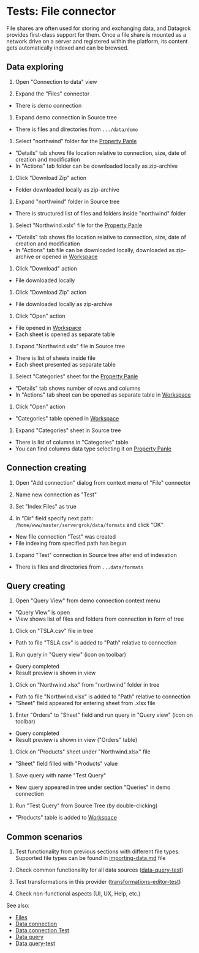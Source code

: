 <!-- TITLE: Tests: File connector -->
<!-- SUBTITLE: -->

# Tests: File connector

File shares are often used for storing and exchanging data, and Datagrok provides first-class support for them. Once a
file share is mounted as a network drive on a server and registered within the platform, its content gets automatically
indexed and can be browsed.

## Data exploring

1. Open "Connection to data" view

1. Expand the "Files" connector

* There is demo connection

1. Expand demo connection in Source tree

* There is files and directories from ```.../data/demo```

1. Select "northwind" folder for the [Property Panle](../../overview/navigation.md#properties)

* "Details" tab shows file location relative to connection, size, date of creation and modification
* In "Actions" tab folder can be downloaded locally as zip-archive

1. Click "Download Zip" action

* Folder downloaded locally as zip-archive

1. Expand "northwind" folder in Source tree

* There is structured list of files and folders inside "northwind" folder

1. Select "Northwind.xslx" file for the [Property Panle](../../overview/navigation.md#properties)

* "Details" tab shows file location relative to connection, size, date of creation and modification
* In "Actions" tab file can be downloaded locally, downloaded as zip-archive or opened
  in [Workspace](../../overview/workspace.md)

1. Click "Download" action

* File downloaded locally

1. Click "Download Zip" action

* File downloaded locally as zip-archive

1. Click "Open" action

* File opened in [Workspace](../../overview/workspace.md)
* Each sheet is opened as separate table

1. Expand "Northwind.xslx" file in Source tree

* There is list of sheets inside file
* Each sheet presented as separate table

1. Select "Categories" sheet for the [Property Panle](../../overview/navigation.md#properties)

* "Details" tab shows number of rows and columns
* In "Actions" tab sheet can be opened as separate table in [Workspace](../../overview/workspace.md)

1. Click "Open" action

* "Categories" table opened in [Workspace](../../overview/workspace.md)

1. Expand "Categories" sheet in Source tree

* There is list of columns in "Categories" table
* You can find columns data type selecting it on [Property Panle](../../overview/navigation.md#properties)

## Connection creating

1. Open "Add connection" dialog from context menu of "File" connector

1. Name new connection as "Test"

1. Set "Index Files" as true

1. In "Dir" field specify next path: ```/home/www/master/servergrok/data/formats``` and click "OK"

* New file connection "Test" was created
* File indexing from specified path has begun

1. Expand "Test" connection in Source tree after end of indexation

* There is files and directories from ```...data/formats```

## Query creating

1. Open "Query View" from demo connection context menu

* "Query View" is open
* View shows list of files and folders from connection in form of tree

1. Click on "TSLA.csv" file in tree

* Path to file "TSLA.csv" is added to "Path" relative to connection

1. Run query in "Query view" (icon on toolbar)

* Query completed
* Result preview is shown in view

1. Click on "Northwind.xlsx" from "northwind" folder in tree

* Path to file "Northwind.xlsx" is added to "Path" relative to connection
* "Sheet" field appeared for entering sheet from .xlsx file

1. Enter "Orders" to "Sheet" field and run query in "Query view" (icon on toolbar)

* Query completed
* Result preview is shown in view ("Orders" table)

1. Click on "Products" sheet under "Northwind.xlsx" file

* "Sheet" field filled with "Products" value

1. Save query with name "Test Query"

* New query appeared in tree under section "Queries" in demo connection

1. Run "Test Query" from Source Tree (by double-clicking)

* "Products" table is added to [Workspace](../../overview/workspace.md)

## Common scenarios

1. Test functionality from previous sections with different file types. Supported file types can be found
   in [importing-data.md](../../access/importing-data.md) file

1. Check common functionality for all data sources ([data-query-test](../../access/data-query-test.md))

1. Test transformations in this provider ([transformations-editor-test](../tests/transformation-editor-test.md))

1. Check non-functional aspects (UI, UX, Help, etc.)

See also:

* [Files](../../access/connectors/files.md)
* [Data connection](../../access/data-connection.md)
* [Data connection Test](../../access/data-connection-test.md)
* [Data query](../../access/data-query.md)
* [Data query-test](../../access/data-query-test.md)
